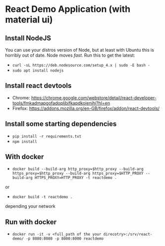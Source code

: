 # React Demo Application (with material ui)

## Install NodeJS

You can use your distros version of Node, but at least with Ubuntu this is horribly out of date. Node moves *fast*.
Run this to get the latest:

  - `curl -sL https://deb.nodesource.com/setup_4.x | sudo -E bash -`
  - `sudo apt install nodejs`

## Install react devtools

  - Chrome: https://chrome.google.com/webstore/detail/react-developer-tools/fmkadmapgofadopljbjfkapdkoienihi?hl=en
  - Firefox: https://addons.mozilla.org/en-GB/firefox/addon/react-devtools/

## Install some starting dependencies

   - `pip install -r requirements.txt`
   - `npm install`

## With docker

   - `docker build --build-arg http_proxy=$http_proxy --build-arg https_proxy=$http_proxy --build-arg https_proxy=$HTTP_PROXY --build-arg HTTPS_PROXY=HTTP_PROXY -t reactdemo .`

   or
   
   - `docker build -t reactdemo .`

   depending your network

## Run with docker

   - `docker run -it -v <full_path of the your direcotry>:/srv/react-demo/ -p 8080:8080 -p 8000:8000 reactdemo`